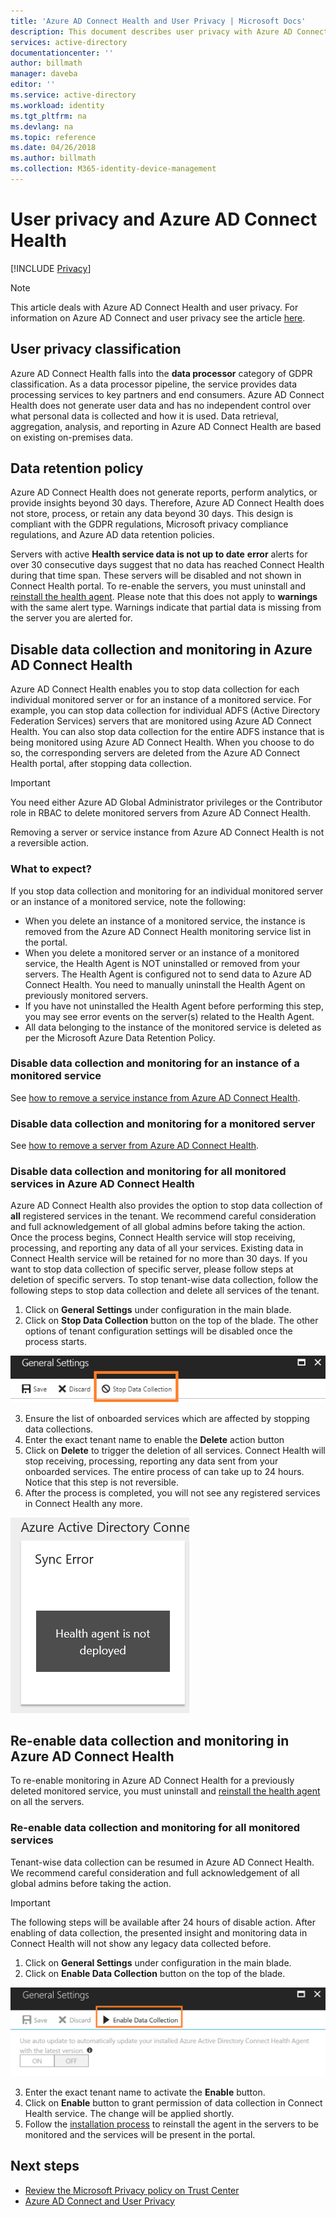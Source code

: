 ```yaml
---
title: 'Azure AD Connect Health and User Privacy | Microsoft Docs'
description: This document describes user privacy with Azure AD Connect Health.
services: active-directory
documentationcenter: ''
author: billmath
manager: daveba
editor: ''
ms.service: active-directory
ms.workload: identity
ms.tgt_pltfrm: na
ms.devlang: na
ms.topic: reference
ms.date: 04/26/2018
ms.author: billmath
ms.collection: M365-identity-device-management
---
```


# User privacy and Azure AD Connect Health 

[!INCLUDE [Privacy](../../../includes/gdpr-intro-sentence.md)]

>[!NOTE] 
>This article deals with Azure AD Connect Health and user privacy.  For information on Azure AD Connect and user privacy see the article [here](reference-connect-user-privacy.md).

## User privacy classification
Azure AD Connect Health falls into the **data processor** category of GDPR classification. As a data processor pipeline, the service provides data processing services to key partners and end consumers. Azure AD Connect Health does not generate user data and has no independent control over what personal data is collected and how it is used. Data retrieval, aggregation, analysis, and reporting in Azure AD Connect Health are based on existing on-premises data. 

## Data retention policy
Azure AD Connect Health does not generate reports, perform analytics, or provide insights beyond 30 days. Therefore, Azure AD Connect Health does not store, process, or retain any data beyond 30 days. This design is compliant with the GDPR regulations, Microsoft privacy compliance regulations, and Azure AD data retention policies. 

Servers with active **Health service data is not up to date** **error** alerts for over 30 consecutive days suggest that no data has reached Connect Health during that time span. These servers will be disabled and not shown in Connect Health portal. To re-enable the servers, you must uninstall and [reinstall the health agent](how-to-connect-health-agent-install.md). 
Please note that this does not apply to **warnings** with the same alert type. Warnings indicate that partial data is missing from the server you are alerted for. 
 
## Disable data collection and monitoring in Azure AD Connect Health
Azure AD Connect Health enables you to stop data collection for each individual monitored server or for an instance of a monitored service. For example, you can stop data collection for individual ADFS (Active Directory Federation Services) servers that are monitored using Azure AD Connect Health. You can also stop data collection for the entire ADFS instance that is being monitored using Azure AD Connect Health. When you choose to do so, the corresponding servers are deleted from the Azure AD Connect Health portal, after stopping data collection. 

>[!IMPORTANT]
> You need either Azure AD Global Administrator privileges or the Contributor role in RBAC to delete monitored servers from Azure AD Connect Health.
>
> Removing a server or service instance from Azure AD Connect Health is not a reversible action. 

### What to expect?
If you stop data collection and monitoring for an individual monitored server or an instance of a monitored service, note the following:

- When you delete an instance of a monitored service, the instance is removed from the Azure AD Connect Health monitoring service list in the portal. 
- When you delete a monitored server or an instance of a monitored service, the Health Agent is NOT uninstalled or removed from your servers. The Health Agent is configured not to send data to Azure AD Connect Health. You need to manually uninstall the Health Agent on previously monitored servers.
- If you have not uninstalled the Health Agent before performing this step, you may see error events on the server(s) related to the Health Agent.
- All data belonging to the instance of the monitored service is deleted as per the Microsoft Azure Data Retention Policy.

### Disable data collection and monitoring for an instance of a monitored service
See [how to remove a service instance from Azure AD Connect Health](how-to-connect-health-operations.md#delete-a-service-instance-from-azure-ad-connect-health-service).

### Disable data collection and monitoring for a monitored server
See [how to remove a server from Azure AD Connect Health](how-to-connect-health-operations.md#delete-a-server-from-the-azure-ad-connect-health-service).

### Disable data collection and monitoring for all monitored services in Azure AD Connect Health
Azure AD Connect Health also provides the option to stop data collection of **all** registered services in the tenant. We recommend careful consideration and full acknowledgement of all global admins before taking the action. Once the process begins, Connect Health service will stop receiving, processing, and reporting any data of all your services. Existing data in Connect Health service will be retained for no more than 30 days.
If you want to stop data collection of specific server, please follow steps at deletion of specific servers. To stop tenant-wise data collection, follow the following steps to stop data collection and delete all services of the tenant.

1.	Click on **General Settings** under configuration in the main blade. 
2.	Click on **Stop Data Collection** button on the top of the blade. The other options of tenant configuration settings will be disabled once the process starts.  
 
 ![Stop data collection](./media/reference-connect-health-user-privacy/gdpr4.png)
  
3.	Ensure the list of onboarded services which are affected by stopping data collections. 
4.	Enter the exact tenant name to enable the **Delete** action button
5.	Click on **Delete** to trigger the deletion of all services. Connect Health will stop receiving, processing, reporting any data sent from your onboarded services. The entire process of can take up to 24 hours. Notice that this step is not reversible. 
6.	After the process is completed, you will not see any registered services in Connect Health any more. 

 ![After data collection stopped](./media/reference-connect-health-user-privacy/gdpr5.png)

## Re-enable data collection and monitoring in Azure AD Connect Health
To re-enable monitoring in Azure AD Connect Health for a previously deleted monitored service, you must uninstall and [reinstall the health agent](how-to-connect-health-agent-install.md) on all the servers.

### Re-enable data collection and monitoring for all monitored services

Tenant-wise data collection can be resumed in Azure AD Connect Health. We recommend careful consideration and full acknowledgement of all global admins before taking the action.

>[!IMPORTANT]
> The following steps will be available after 24 hours of disable action.
> After enabling of data collection, the presented insight and monitoring data in Connect Health will not show any legacy data collected before. 

1.	Click on **General Settings** under configuration in the main blade. 
2.	Click on **Enable Data Collection** button on the top of the blade. 
 
 ![Enable data collection](./media/reference-connect-health-user-privacy/gdpr6.png)
 
3.	Enter the exact tenant name to activate the **Enable** button.
4.	Click on **Enable** button to grant permission of data collection in Connect Health service. The change will be applied shortly. 
5.	Follow the [installation process](how-to-connect-health-agent-install.md) to reinstall the agent in the servers to be monitored and the services will be present in the portal.  


## Next steps
* [Review the Microsoft Privacy policy on Trust Center](https://www.microsoft.com/trustcenter)
* [Azure AD Connect and User Privacy](reference-connect-user-privacy.md)

